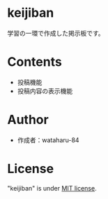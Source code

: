 # keijiban

学習の一環で作成した掲示板です。

# Contents

- 投稿機能
- 投稿内容の表示機能

# Author

- 作成者：wataharu-84

# License

"keijiban" is under [MIT license](https://en.wikipedia.org/wiki/MIT_License).
